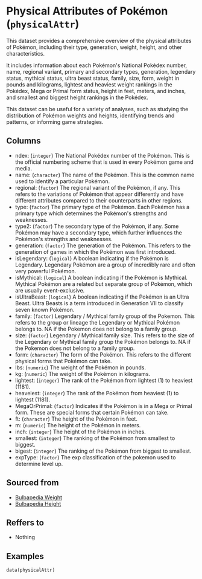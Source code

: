 # Physical Attributes of Pokémon (`physicalAttr`)

This dataset provides a comprehensive overview of the physical attributes of Pokémon, including their type,
generation, weight, height, and other characteristics.


It includes information about each Pokémon's National Pokédex number, name, regional variant,
primary and secondary types, generation, legendary status, mythical status, ultra beast status,
family, size, form, weight in pounds and kilograms, lightest and heaviest weight rankings in the Pokédex,
Mega or Primal form status, height in feet, meters, and inches, and smallest and
biggest height rankings in the Pokédex.

This dataset can be useful for a variety of analyses, such as studying the distribution of Pokémon
weights and heights, identifying trends and patterns, or informing game strategies.


## Columns
  - ndex: (`integer`) The National Pokédex number of the Pokémon. This is the official numbering scheme that is used in every Pokémon game and media.
  - name: (`character`) The name of the Pokémon. This is the common name used to identify a particular Pokémon.
  - regional: (`factor`) The regional variant of the Pokémon, if any. This refers to the variations of Pokémon that appear differently and have different attributes compared to their counterparts in other regions.
  - type: (`factor`) The primary type of the Pokémon. Each Pokémon has a primary type which determines the Pokémon's strengths and weaknesses.
  - type2: (`factor`) The secondary type of the Pokémon, if any. Some Pokémon may have a secondary type, which further influences the Pokémon's strengths and weaknesses.
  - generation: (`factor`) The generation of the Pokémon. This refers to the generation of games in which the Pokémon was first introduced.
  - isLegendary: (`logical`) A boolean indicating if the Pokémon is Legendary. Legendary Pokémon are a group of incredibly rare and often very powerful Pokémon.
  - isMythical: (`logical`) A boolean indicating if the Pokémon is Mythical. Mythical Pokémon are a related but separate group of Pokémon, which are usually event-exclusive.
  - isUltraBeast: (`logical`) A boolean indicating if the Pokémon is an Ultra Beast. Ultra Beasts is a term introduced in Generation VII to classify seven known Pokémon.
  - family: (`factor`) Legendary / Mythical family group of the Pokemon. This refers to the group or lineage the Legendary or Mythical Pokémon belongs to. NA if the Pokemon does not belong to a family group.
  - size: (`factor`) Legendary / Mythical family size. This refers to the size of the Legendary or Mythical family group the Pokémon belongs to. NA if the Pokemon does not belong to a family group.
  - form: (`character`) The form of the Pokémon. This refers to the different physical forms that Pokémon can take.
  - lbs: (`numeric`) The weight of the Pokémon in pounds.
  - kg: (`numeric`) The weight of the Pokémon in kilograms.
  - lightest: (`integer`) The rank of the Pokémon from lightest (1) to heaviest (1181).
  - heaveiest: (`integer`) The rank of the Pokémon from heaviest (1) to lightest (1181).
  - MegaOrPrimal: (`factor`) Indicates if the Pokémon is in a Mega or Primal form. These are special forms that certain Pokémon can take.
  - ft: (`character`) The height of the Pokémon in feet.
  - m: (`numeric`) The height of the Pokémon in meters.
  - inch: (`integer`) The height of the Pokémon in inches.
  - smallest: (`integer`) The ranking of the Pokémon from smallest to biggest.
  - bigest: (`integer`) The ranking of the Pokémon from biggest to smallest.
  - expType: (`factor`) The exp classification of the pokemon used to determine level up.

## Sourced from
  - [Bulbapedia Weight](https://bulbapedia.bulbagarden.net/wiki/List_of_Pok%C3%A9mon_by_weight)
  - [Bulbapedia Height](https://bulbapedia.bulbagarden.net/wiki/List_of_Pok%C3%A9mon_by_height)

## Reffers to
  - Nothing

## Examples
```
data(physicalAttr)
```
